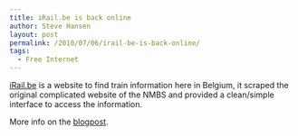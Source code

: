 ```yaml
---
title: iRail.be is back online
author: Steve Hansen
layout: post
permalink: /2010/07/06/irail-be-is-back-online/
tags:
  - Free Internet
---
```

[iRail.be][1] is a website to find train information here in Belgium, it scraped the original complicated website of the NMBS and provided a clean/simple interface to access the information.

More info on the [blogpost][2].

 [1]: http://www.irail.be/
 [2]: http://blog.tuinslak.org/2010/07/irail-is-back/